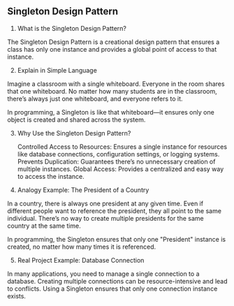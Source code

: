 ## Singleton Design Pattern
1. What is the Singleton Design Pattern?

The Singleton Design Pattern is a creational design pattern that ensures a class has only one instance and provides a global point of access to that instance.

2. Explain in Simple Language

Imagine a classroom with a single whiteboard. Everyone in the room shares that one whiteboard. No matter how many students are in the classroom, there’s always just one whiteboard, and everyone refers to it.

In programming, a Singleton is like that whiteboard—it ensures only one object is created and shared across the system.

3. Why Use the Singleton Design Pattern?

    Controlled Access to Resources: Ensures a single instance for resources like database connections, configuration settings, or logging systems.
    Prevents Duplication: Guarantees there’s no unnecessary creation of multiple instances.
    Global Access: Provides a centralized and easy way to access the instance.

4. Analogy Example: The President of a Country

In a country, there is always one president at any given time. Even if different people want to reference the president, they all point to the same individual. There’s no way to create multiple presidents for the same country at the same time.

In programming, the Singleton ensures that only one "President" instance is created, no matter how many times it is referenced.

5. Real Project Example: Database Connection

In many applications, you need to manage a single connection to a database. Creating multiple connections can be resource-intensive and lead to conflicts. Using a Singleton ensures that only one connection instance exists.